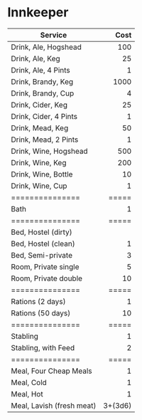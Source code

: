 # Innkeeper

| Service                   |    Cost |
| ------------------------- | ------: |
| Drink, Ale, Hogshead      |     100 |
| Drink, Ale, Keg           |      25 |
| Drink, Ale, 4 Pints       |       1 |
| Drink, Brandy, Keg        |    1000 |
| Drink, Brandy, Cup        |       4 |
| Drink, Cider, Keg         |      25 |
| Drink, Cider, 4 Pints     |       1 |
| Drink, Mead, Keg          |      50 |
| Drink, Mead, 2 Pints      |       1 |
| Drink, Wine, Hogshead     |     500 |
| Drink, Wine, Keg          |     200 |
| Drink, Wine, Bottle       |      10 |
| Drink, Wine, Cup          |       1 |
| ===============           |   ===== |
| Bath                      |       1 |
| ===============           |   ===== |
| Bed, Hostel (dirty)       |         |
| Bed, Hostel (clean)       |       1 |
| Bed, Semi-private         |       3 |
| Room, Private single      |       5 |
| Room, Private double      |      10 |
| ===============           |   ===== |
| Rations (2 days)          |       1 |
| Rations (50 days)         |      10 |
| ===============           |   ===== |
| Stabling                  |       1 |
| Stabling, with Feed       |       2 |
| ===============           |   ===== |
| Meal, Four Cheap Meals    |       1 |
| Meal, Cold                |       1 |
| Meal, Hot                 |       1 |
| Meal, Lavish (fresh meat) | 3+(3d6) |

